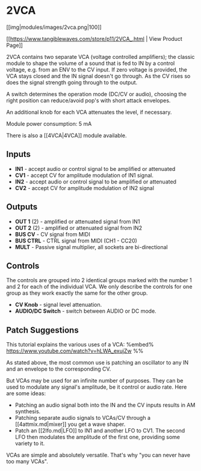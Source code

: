 # 2VCA

[[img|modules/images/2vca.png|100]]

[[https://www.tangiblewaves.com/store/p11/2VCA_.html | View Product Page]]

2VCA contains two separate VCA (voltage controlled amplifiers); the classic module to shape the volume of a sound that is fed to IN by a control voltage, e.g. from an ENV to the CV input.  If zero voltage is provided, the VCA stays closed and  the IN signal doesn't go through.  As the CV rises so does the signal strength going through to the output.

A switch determines the operation mode (DC/CV or audio), choosing the right position can reduce/avoid pop's with short attack envelopes.

An additional knob for each VCA attenuates the level, if necessary.​  

Module power consumption: 5 mA

There is also a [[4VCA|4VCA]] module available.

## Inputs
* **IN1** - accept audio or control signal to be amplified or attenuated
* **CV1** - accept CV for amplitude modulation of IN1 signal.
* **IN2** - accept audio or control signal to be amplified or attenuated
* **CV2** - accept CV for amplitude modulation of IN2 signal

## Outputs
* **OUT 1** (2) - amplified or attenuated signal from IN1
* **OUT 2** (2) - amplified or attenuated signal from IN2
* **BUS CV** - CV signal from MIDI
* **BUS CTRL** - CTRL signal from MIDI (CH1 - CC20)
* **MULT** - Passive signal multiplier, all sockets are bi-directional

## Controls
The controls are grouped into 2 identical groups marked with the number 1 and 2 for each of the individual VCA. We only describe the controls for one group as they work exactly the same for the other group.

* **CV Knob** - signal level attenuation.
* **AUDIO/DC Switch** - switch between AUDIO or DC mode.

## Patch Suggestions

This tutorial explains the various uses of a VCA:
%embed% https://www.youtube.com/watch?v=hLWA_exujZw %%

As stated above, the most common use is patching an oscillator to any IN and an envelope to the corresponding CV.  

But VCAs may be used for an infinite number of purposes.  They can be used to modulate any signal's amplitude, be it control or audio rate.  Here are some ideas:

- Patching an audio signal both into the IN and the CV inputs results in AM synthesis.  
- Patching separate audio signals to  VCAs/CV through a [[4attmix.md|mixer]] you get a wave shaper.
- Patch an [[2lfo.md|LFO]] to IN1 and another LFO to CV1.  The second LFO then modulates the amplitude of the first one, providing some variety to it.

VCAs are simple and absolutely versatile.  That's why "you can never have too many VCAs".
